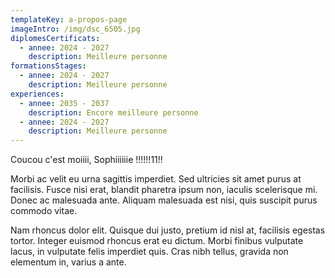 ```yaml
---
templateKey: a-propos-page 
imageIntro: /img/dsc_6505.jpg
diplomesCertificats:
  - annee: 2024 - 2027
    description: Meilleure personne
formationsStages:
  - annee: 2024 - 2027
    description: Meilleure personne
experiences:
  - annee: 2035 - 2037
    description: Encore meilleure personne
  - annee: 2024 - 2027
    description: Meilleure personne
---
```

Coucou c'est moiiii, Sophiiiiiie !!!!!!11!!

Morbi ac velit eu urna sagittis imperdiet. Sed ultricies sit amet purus at facilisis. Fusce nisi erat, blandit pharetra ipsum non, iaculis scelerisque mi. Donec ac malesuada ante. Aliquam malesuada est nisi, quis suscipit purus commodo vitae.

Nam rhoncus dolor elit. Quisque dui justo, pretium id nisl at, facilisis egestas tortor. Integer euismod rhoncus erat eu dictum. Morbi finibus vulputate lacus, in vulputate felis imperdiet quis. Cras nibh tellus, gravida non elementum in, varius a ante. 